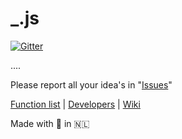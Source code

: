 # _.js

[![Gitter](https://badges.gitter.im/Join%20Chat.svg)](https://gitter.im/wdg/Aurora.js?utm_source=badge&utm_medium=badge&utm_campaign=pr-badge&utm_content=body_badge)

....

Please report all your idea's in "[Issues](https://github.com/AuroraFramework/Aurora.js/issues)"

[Function list](https://github.com/AuroraFramework/Aurora.js/wiki/Function%20List) | [Developers](https://github.com/AuroraFramework/Aurora.js/wiki/Developers) | [Wiki](https://github.com/AuroraFramework/Aurora.js/wiki)

Made with 💙 in 🇳🇱
